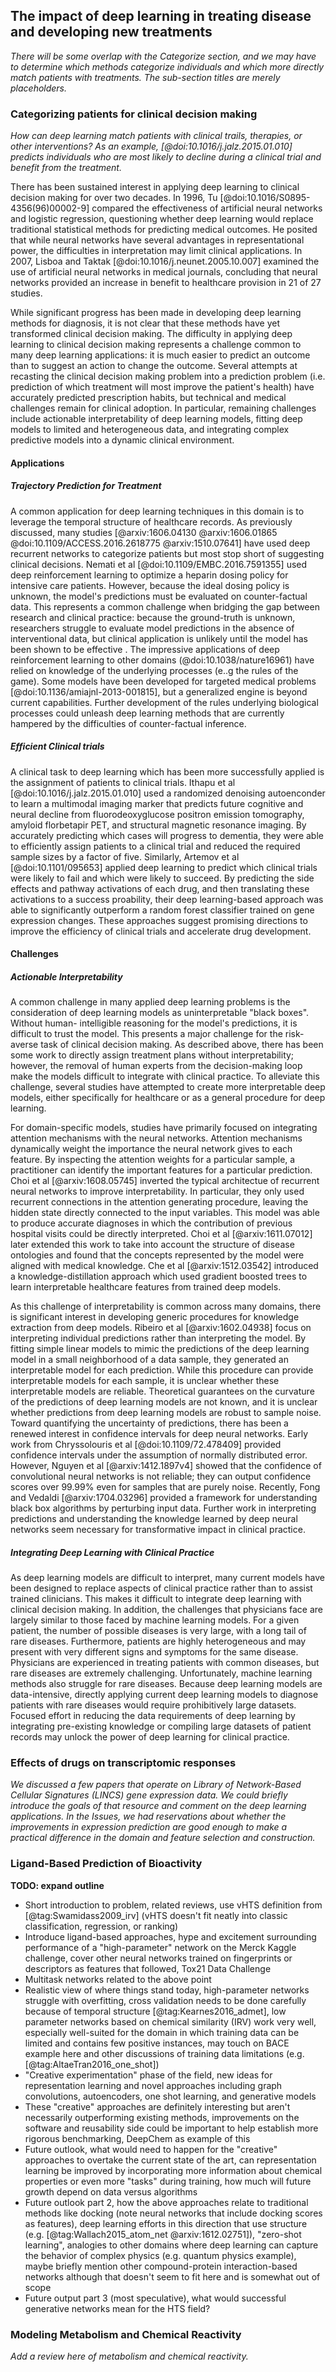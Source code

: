 ## The impact of deep learning in treating disease and developing new treatments

*There will be some overlap with the Categorize section, and we may have to
determine which methods categorize individuals and which more directly match
patients with treatments.  The sub-section titles are merely placeholders.*

### Categorizing patients for clinical decision making

*How can deep learning match patients with clinical trails, therapies, or
other interventions?  As an example, [@doi:10.1016/j.jalz.2015.01.010]
predicts individuals who are most likely to decline during a clinical trial
and benefit from the treatment.*

There has been sustained interest in applying deep learning to clinical 
decision making for over two decades. In 1996, Tu
[@doi:10.1016/S0895-4356(96)00002-9] compared the effectiveness of artificial 
neural networks and logistic regression, questioning whether deep learning 
would replace traditional statistical methods for predicting medical 
outcomes. He posited that while neural networks have several advantages in 
representational power, the difficulties in interpretation may limit clinical 
applications. In 2007, Lisboa and Taktak [@doi:10.1016/j.neunet.2005.10.007] 
examined the use of artificial neural networks in medical journals, concluding 
that neural networks provided an increase in benefit to healthcare provision 
in 21 of 27 studies.

While significant progress has been made in developing deep learning methods 
for diagnosis, it is not clear that these methods have yet transformed 
clinical decision making. The difficulty in applying deep learning to clinical 
decision making represents a challenge common to many deep learning 
applications: it is much easier to predict an outcome than to suggest an 
action to change the outcome. Several attempts at recasting the clinical 
decision making problem into a prediction problem (i.e. prediction of which 
treatment will most improve the patient's health) have accurately predicted 
prescription habits, but technical and medical challenges remain for clinical 
adoption. In particular, remaining challenges include actionable 
interpretability of deep learning models, fitting deep models to limited and 
heterogeneous data, and integrating complex predictive models into a dynamic 
clinical environment.

#### Applications

##### Trajectory Prediction for Treatment

A common application for deep learning techniques in this domain is to 
leverage the temporal structure of healthcare records. As previously 
discussed, many studies [@arxiv:1606.04130 @arxiv:1606.01865 @doi:10.1109/ACCESS.2016.2618775 @arxiv:1510.07641]
have used deep recurrent networks to categorize patients but most stop short 
of suggesting clinical decisions. Nemati et al [@doi:10.1109/EMBC.2016.7591355]
used deep reinforcement learning to optimize a heparin dosing policy for 
intensive care patients. However, because the ideal dosing policy is unknown, 
the model's predictions must be evaluated on counter-factual data. This 
represents a common challenge when bridging the gap between research and 
clinical practice: because the ground-truth is unknown, researchers struggle 
to evaluate model predictions in the absence of interventional data, but 
clinical application is unlikely until the model has been shown to be effective
. The impressive applications of deep reinforcement learning to other domains 
(@doi:10.1038/nature16961) have relied on knowledge of the underlying 
processes (e..g the rules of the game). Some models have been developed for 
targeted medical problems [@doi:10.1136/amiajnl-2013-001815], but a 
generalized engine is beyond current capabilities. Further development of the 
rules underlying biological processes could unleash deep learning methods that 
are currently hampered by the difficulties of counter-factual inference.

##### Efficient Clinical trials

A clinical task to deep learning which has been more successfully applied is 
the assignment of patients to clinical trials. Ithapu et al 
[@doi:10.1016/j.jalz.2015.01.010] used a randomized denoising autoenconder to 
learn a multimodal imaging marker that predicts future cognitive and neural 
decline from fluorodeoxyglucose positron emission tomography, amyloid 
florbetapir PET, and structural magnetic resonance imaging. By accurately 
predicting which cases will progress to dementia, they were able to 
efficiently assign patients to a clinical trial and reduced the required 
sample sizes by a factor of five.  Similarly, Artemov et al 
[@doi:10.1101/095653] applied deep learning to predict which clinical trials 
were likely to fail and which were likely to succeed. By predicting the side 
effects and pathway activations of each drug, and then translating these 
activations to a success proability, their deep learning-based approach was 
able to significantly outperform a random forest classifier trained on gene 
expression changes. These approaches suggest promising directions to improve 
the efficiency of clinical trials and accelerate drug development.

#### Challenges

##### Actionable Interpretability

A common challenge in many applied deep learning problems is the consideration 
of deep learning models as uninterpretable "black boxes". Without human-
intelligible reasoning for the model's predictions, it is difficult to trust 
the model. This presents a major challenge for the risk-averse task of 
clinical decision making. As described above, there has been some work to 
directly assign treatment plans without interpretability; however, the removal 
of human experts from the decision-making loop make the models difficult to 
integrate with clinical practice. To alleviate this challenge, several studies 
have attempted to create more interpretable deep models, either specifically 
for healthcare or as a general procedure for deep learning.

For domain-specific models, studies have primarily focused on integrating 
attention mechanisms with the neural networks. Attention mechanisms 
dynamically weight the importance the neural network gives to each feature. By 
inspecting the attention weights for a particular sample, a practitioner can 
identify the important features for a particular prediction. Choi et al 
[@arxiv:1608.05745] inverted the typical architectue of recurrent neural 
networks to improve interpretability. In particular, they only used recurrent 
connections in the attention generating procedure, leaving the hidden state 
directly connected to the input variables. This model was able to produce 
accurate diagnoses in which the contribution of previous hospital visits could 
be directly interpreted. Choi et al [@arxiv:1611.07012] later extended this 
work to take into account the structure of disease ontologies and found that 
the concepts represented by the model were aligned with medical knowledge. Che 
et al [@arxiv:1512.03542] introduced a knowledge-distillation approach which 
used gradient boosted trees to learn interpretable healthcare features from 
trained deep models.

As this challenge of interpretability is common across many domains, there is 
significant interest in developing generic procedures for knowledge extraction 
from deep models. Ribeiro et al [@arxiv:1602.04938] focus on interpreting 
individual predictions rather than interpreting the model. By fitting simple 
linear models to mimic the predictions of the deep learning model in a small 
neighborhood of a data sample, they generated an interpretable model for each 
prediction. While this procedure can provide interpretable models for each 
sample, it is unclear whether these interpretable models are reliable. 
Theoretical guarantees on the curvature of the predictions of deep learning 
models are not known, and it is unclear whether predictions from deep learning 
models are robust to sample noise. Toward quantifying the uncertainty of 
predictions, there has been a renewed interest in confidence intervals for 
deep neural networks. Early work from Chryssolouris et al 
[@doi:10.1109/72.478409] provided confidence intervals under the assumption of 
normally distributed error. However, Nguyen et al [@arxiv:1412.1897v4] showed 
that the confidence of convolutional neural networks is not reliable; they can 
output confidence scores over 99.99% even for samples that are purely noise. 
Recently, Fong and Vedaldi [@arxiv:1704.03296] provided a framework for 
understanding black box algorithms by perturbing input data. Further work in 
interpreting predictions and understanding the knowledge learned by deep 
neural networks seem necessary for transformative impact in clinical practice.

##### Integrating Deep Learning with Clinical Practice

As deep learning models are difficult to interpret, many current models have 
been designed to replace aspects of clinical practice rather than to assist 
trained clinicians. This makes it difficult to integrate deep learning with 
clinical decision making. In addition, the challenges that physicians face are 
largely similar to those faced by machine learning models. For a given 
patient, the number of possible diseases is very large, with a long tail of 
rare diseases. Furthermore, patients are highly heterogeneous and may present 
with very different signs and symptoms for the same disease. Physicians are 
experienced in treating patients with common diseases, but rare diseases are 
extremely challenging. Unfortunately, machine learning methods also struggle 
for rare diseases. Because deep learning models are data-intensive, directly 
applying current deep learning models to diagnose patients with rare diseases 
would require prohibitively large datasets. Focused effort in reducing the 
data requirements of deep learning by integrating pre-existing knowledge or 
compiling large datasets of patient records may unlock the power of deep 
learning for clinical practice.

### Effects of drugs on transcriptomic responses

*We discussed a few papers that operate on Library of Network-Based Cellular
Signatures (LINCS) gene expression data.  We could briefly introduce the
goals of that resource and comment on the deep learning applications.  In the
Issues, we had reservations about whether the improvements in expression
prediction are good enough to make a practical difference in the domain and
feature selection and construction.*

### Ligand-Based Prediction of Bioactivity

**TODO: expand outline**

- Short introduction to problem, related reviews, use vHTS definition from
[@tag:Swamidass2009_irv] (vHTS doesn't fit neatly into classic classification,
regression, or ranking)
- Introduce ligand-based approaches, hype and excitement surrounding
performance of a "high-parameter" network on the Merck Kaggle challenge,
cover other neural networks trained on fingerprints or descriptors as features
that followed, Tox21 Data Challenge
- Multitask networks related to the above point
- Realistic view of where things stand today, high-parameter networks struggle
with overfitting, cross validation needs to be done carefully because of temporal
structure [@tag:Kearnes2016_admet], low parameter networks based on chemical
similarity (IRV) work very well, especially well-suited for the domain in which
training data can be limited and contains few positive instances, may touch on
BACE example here and other discussions of training data limitations (e.g.
[@tag:AltaeTran2016_one_shot])
- "Creative experimentation" phase of the field, new ideas for representation
learning and novel approaches including graph convolutions, autoencoders,
one shot learning, and generative models
- These "creative" approaches are definitely interesting but aren't necessarily
outperforming existing methods, improvements on the software and
reusability side could be important to help establish more rigorous
benchmarking, DeepChem as example of this
- Future outlook, what would need to happen for the "creative" approaches
to overtake the current state of the art, can representation learning be
improved by incorporating more information about chemical properties or
even more "tasks" during training, how much will future growth depend on
data versus algorithms
- Future outlook part 2, how the above approaches relate to traditional
methods like docking (note neural networks that include docking scores as
features), deep learning efforts in this direction that use structure (e.g.
[@tag:Wallach2015_atom_net @arxiv:1612.02751]), "zero-shot learning",
analogies to other domains where deep learning can capture the behavior
of complex physics (e.g. quantum physics example), maybe briefly mention
other compound-protein interaction-based networks although that doesn't seem
to fit here and is somewhat out of scope
- Future output part 3 (most speculative), what would successful generative
networks mean for the HTS field?

### Modeling Metabolism and Chemical Reactivity

*Add a review here of metabolism and chemical reactivity.*
